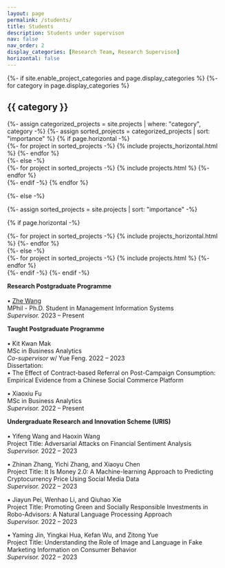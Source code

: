 ```yaml
---
layout: page
permalink: /students/
title: Students
description: Students under supervison
nav: false
nav_order: 2
display_categories: [Research Team, Research Supervison]
horizontal: false
---
```


<!-- pages/projects.md -->
<div class="projects">
{%- if site.enable_project_categories and page.display_categories %}
  <!-- Display categorized projects -->
  {%- for category in page.display_categories %}
  <h2 class="category">{{ category }}</h2>
  {%- assign categorized_projects = site.projects | where: "category", category -%}
  {%- assign sorted_projects = categorized_projects | sort: "importance" %}
  <!-- Generate cards for each project -->
  {% if page.horizontal -%}
  <div class="container">
    <div class="row row-cols-2">
    {%- for project in sorted_projects -%}
      {% include projects_horizontal.html %}
    {%- endfor %}
    </div>
  </div>
  {%- else -%}
  <div class="grid">
    {%- for project in sorted_projects -%}
      {% include projects.html %}
    {%- endfor %}
  </div>
  {%- endif -%}
  {% endfor %}

{%- else -%}
<!-- Display projects without categories -->
  {%- assign sorted_projects = site.projects | sort: "importance" -%}
  <!-- Generate cards for each project -->
  {% if page.horizontal -%}
  <div class="container">
    <div class="row row-cols-2">
    {%- for project in sorted_projects -%}
      {% include projects_horizontal.html %}
    {%- endfor %}
    </div>
  </div>
  {%- else -%}
  <div class="grid">
    {%- for project in sorted_projects -%}
      {% include projects.html %}
    {%- endfor %}
  </div>
  {%- endif -%}
{%- endif -%}
</div>

<strong>Research Postgraduate Programme</strong><br><br>
• <a href="https://zhe-wang0018.github.io/">Zhe Wang</a> <br>
MPhil - Ph.D. Student in Management Information Systems<br>
<i>Supervisor.</i> 2023 – Present

<strong>Taught Postgraduate Programme</strong><br><br>
• Kit Kwan Mak<br>
MSc in Business Analytics<br>
<i>Co-supervisor</i> w/ Yue Feng. 2022 – 2023<br>
Dissertation: <br>
• The Effect of Contract-based Referral on Post-Campaign Consumption: Empirical Evidence from a Chinese Social Commerce Platform

• Xiaoxiu Fu<br>
MSc in Business Analytics<br>
<i>Supervisor.</i> 2022 – Present<br>

<strong>Undergraduate Research and Innovation Scheme (URIS)</strong><br><br>
• Yifeng Wang and Haoxin Wang<br>
Project Title: Adversarial Attacks on Financial Sentiment Analysis<br>
<i>Supervisor.</i> 2022 – 2023

• Zhinan Zhang, Yichi Zhang, and Xiaoyu Chen<br>
Project Title: It Is Money 2.0: A Machine-learning Approach to Predicting Cryptocurrency Price Using Social Media Data<br>
<i>Supervisor.</i> 2022 – 2023

• Jiayun Pei, Wenhao Li, and Qiuhao Xie<br>
Project Title: Promoting Green and Socially Responsible Investments in Robo-Advisors: A Natural Language Processing Approach<br>
<i>Supervisor.</i> 2022 – 2023

• Yaming Jin, Yingkai Hua, Kefan Wu, and Zitong Yue<br>
Project Title: Understanding the Role of Image and Language in Fake Marketing Information on Consumer Behavior<br>
<i>Supervisor.</i> 2022 – 2023
